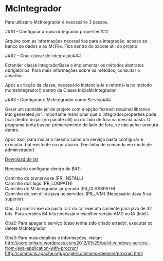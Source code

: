 # McIntegrador
Para utilizar o McIntegrador é necessário 3 passos.

###1 - Configurar arquivo integrador.properties###

Arquivo com as informações necessárias para a integração: acesso ao banco de dados e ao McFile. Fica dentro do pacote util do projeto.

###2 - Criar classe de integração###

Extender classe IntegradorBase e implementar os métodos abstratos obrigatórios. Para mais informações sobre os métodos, consultar o JavaDoc.

Após a criação da classe, necessário instanciá-la e retorná-la no método montaIntegrador() dentro da Classe IniciaMcIntegrador.

###3 - Configurar o McIntegrador como Serviço###

Gerar um runnable jar do projeto com a opção “extract required libraries into generated jar”. Importante mencionar que o integrador.properties pode ficar dentro do jar (no pacote util) ou do lado de fora na mesma pasta. O programa tenta buscar primeiramente do lado de fora, se não achar procura dentro.

Após isso, para iniciar o mesmo como um serviço basta configurar e executar .bat existente no rar abaixo. (Em linha de comando em modo de administrador)

<a href='https://s3.amazonaws.com/helpscout.net/docs/assets/54743955e4b0f6394183bb9e/attachments/55a6bdd9e4b03e788eda3916/apache_commons_daemon.rar'>Download do rar</a>

Necessário configurar dentro do BAT:

Caminho do prunsrv.exe (PR_INSTALL)<br />
Caminho dos logs (PR_LOGPATH)<br />
Caminho do McIntegrador.jar gerado (PR_CLASSPATH)<br />
Caminho do jvm.dll do java no servidor. (PR_JVM) (Necessário Java 5 ou superior)<br />

Obs: O prunsrv.exe da pasta raiz do rar executa somente para java de 32 bits. Para versões 64 bits necessário escolher versão AMD ou IA (Intel).<br />

Obs2: Para apagar o serviço (caso tenha sido criado errado), executar sc delete McIntegrador

Obs3: Para mais detalhes e informações, visitar:<br/>
  http://joerglenhard.wordpress.com/2012/05/29/build-windows-service-from-java-application-with-procrun/<br/>
  http://commons.apache.org/proper/commons-daemon/procrun.html
